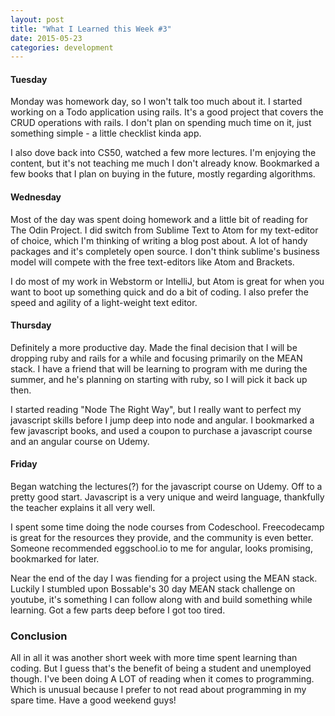 ```yaml
---
layout: post
title: "What I Learned this Week #3"
date: 2015-05-23
categories: development
---
```


#### Tuesday

Monday was homework day, so I won't talk too much about it. I started working on
a Todo application using rails. It's a good project that covers the CRUD
operations with rails. I don't plan on spending much time on it, just something
simple - a little checklist kinda app.

I also dove back into CS50, watched a few more lectures. I'm enjoying the
content, but it's not teaching me much I don't already know. Bookmarked a few
books that I plan on buying in the future, mostly regarding algorithms.

#### Wednesday

Most of the day was spent doing homework and a little bit of reading for The
Odin Project. I did switch from Sublime Text to Atom for my text-editor of
choice, which I'm thinking of writing a blog post about. A lot of handy packages
and it's completely open source. I don't think sublime's business model will
compete with the free text-editors like Atom and Brackets.

I do most of my work in Webstorm or IntelliJ, but Atom is great for when you want
to boot up something quick and do a bit of coding. I also prefer the speed and
agility of a light-weight text editor. 

#### Thursday

Definitely a more productive day. Made the final decision that I will be
dropping ruby and rails for a while and focusing primarily on the MEAN stack.
I have a friend that will be learning to program with me during the summer, and
he's planning on starting with ruby, so I will pick it back up then.

I started reading "Node The Right Way", but I really want to perfect my
javascript skills before I jump deep into node and angular. I bookmarked a few
javascript books, and used a coupon to purchase a javascript course and an
angular course on Udemy.

#### Friday

Began watching the lectures(?) for the javascript course on Udemy. Off to a pretty
good start. Javascript is a very unique and weird language, thankfully the teacher
explains it all very well.

I spent some time doing the node courses from Codeschool. Freecodecamp is great
for the resources they provide, and the community is even better. Someone recommended
eggschool.io to me for angular, looks promising, bookmarked for later.

Near the end of the day I was fiending for a project using the MEAN stack. Luckily
I stumbled upon Bossable's 30 day MEAN stack challenge on youtube, it's something
I can follow along with and build something while learning. Got a few parts deep
before I got too tired.

### Conclusion

All in all it was another short week with more time spent learning than coding.
But I guess that's the benefit of being a student and unemployed though. I've
been doing A LOT of reading when it comes to programming. Which is unusual because
I prefer to not read about programming in my spare time. Have a good weekend guys!

